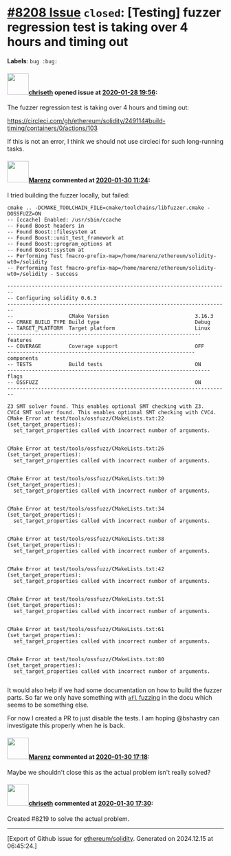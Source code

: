 # [\#8208 Issue](https://github.com/ethereum/solidity/issues/8208) `closed`: [Testing] fuzzer regression test is taking over 4 hours and timing out
**Labels**: `bug :bug:`


#### <img src="https://avatars.githubusercontent.com/u/9073706?v=4" width="50">[chriseth](https://github.com/chriseth) opened issue at [2020-01-28 19:56](https://github.com/ethereum/solidity/issues/8208):

The fuzzer regression test is taking over 4 hours and timing out:

https://circleci.com/gh/ethereum/solidity/249114#build-timing/containers/0/actions/103

If this is not an error, I think we should not use circleci for such long-running tasks.

#### <img src="https://avatars.githubusercontent.com/u/424752?u=2d50de05ec528b9b84f8b905a56e90669b0f8927&v=4" width="50">[Marenz](https://github.com/Marenz) commented at [2020-01-30 11:24](https://github.com/ethereum/solidity/issues/8208#issuecomment-580208915):

I tried building the fuzzer locally, but failed:

```
cmake .. -DCMAKE_TOOLCHAIN_FILE=cmake/toolchains/libfuzzer.cmake -DOSSFUZZ=ON
-- [ccache] Enabled: /usr/sbin/ccache
-- Found Boost headers in
-- Found Boost::filesystem at
-- Found Boost::unit_test_framework at
-- Found Boost::program_options at
-- Found Boost::system at
-- Performing Test fmacro-prefix-map=/home/marenz/ethereum/solidity-wt0=/solidity
-- Performing Test fmacro-prefix-map=/home/marenz/ethereum/solidity-wt0=/solidity - Success

------------------------------------------------------------------------
-- Configuring solidity 0.6.3
------------------------------------------------------------------------
--                  CMake Version                            3.16.3
-- CMAKE_BUILD_TYPE Build type                               Debug
-- TARGET_PLATFORM  Target platform                          Linux
--------------------------------------------------------------- features
-- COVERAGE         Coverage support                         OFF
------------------------------------------------------------- components
-- TESTS            Build tests                              ON
------------------------------------------------------------------ flags
-- OSSFUZZ                                                   ON
------------------------------------------------------------------------

Z3 SMT solver found. This enables optional SMT checking with Z3.
CVC4 SMT solver found. This enables optional SMT checking with CVC4.
CMake Error at test/tools/ossfuzz/CMakeLists.txt:22 (set_target_properties):
  set_target_properties called with incorrect number of arguments.


CMake Error at test/tools/ossfuzz/CMakeLists.txt:26 (set_target_properties):
  set_target_properties called with incorrect number of arguments.


CMake Error at test/tools/ossfuzz/CMakeLists.txt:30 (set_target_properties):
  set_target_properties called with incorrect number of arguments.


CMake Error at test/tools/ossfuzz/CMakeLists.txt:34 (set_target_properties):
  set_target_properties called with incorrect number of arguments.


CMake Error at test/tools/ossfuzz/CMakeLists.txt:38 (set_target_properties):
  set_target_properties called with incorrect number of arguments.


CMake Error at test/tools/ossfuzz/CMakeLists.txt:42 (set_target_properties):
  set_target_properties called with incorrect number of arguments.


CMake Error at test/tools/ossfuzz/CMakeLists.txt:51 (set_target_properties):
  set_target_properties called with incorrect number of arguments.


CMake Error at test/tools/ossfuzz/CMakeLists.txt:61 (set_target_properties):
  set_target_properties called with incorrect number of arguments.


CMake Error at test/tools/ossfuzz/CMakeLists.txt:80 (set_target_properties):
  set_target_properties called with incorrect number of arguments.


```

It would also help if we had some documentation on how to build the fuzzer parts. So far we only have something with [`afl` fuzzing](https://solidity.readthedocs.io/en/latest/contributing.html#running-the-fuzzer-via-afl) in the docu which seems to be something else.

For now I created a PR to just disable the tests. I am hoping @bshastry can investigate this properly when he is back.

#### <img src="https://avatars.githubusercontent.com/u/424752?u=2d50de05ec528b9b84f8b905a56e90669b0f8927&v=4" width="50">[Marenz](https://github.com/Marenz) commented at [2020-01-30 17:18](https://github.com/ethereum/solidity/issues/8208#issuecomment-580360668):

Maybe we shouldn't close this as the actual problem isn't really solved?

#### <img src="https://avatars.githubusercontent.com/u/9073706?v=4" width="50">[chriseth](https://github.com/chriseth) commented at [2020-01-30 17:30](https://github.com/ethereum/solidity/issues/8208#issuecomment-580365801):

Created #8219 to solve the actual problem.


-------------------------------------------------------------------------------



[Export of Github issue for [ethereum/solidity](https://github.com/ethereum/solidity). Generated on 2024.12.15 at 06:45:24.]
